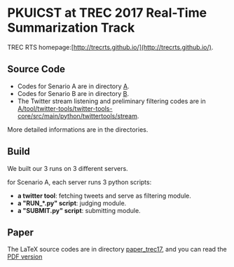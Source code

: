 # PKUICST at TREC 2017 Real-Time Summarization Track

TREC RTS homepage:[http://trecrts.github.io/](http://trecrts.github.io/).

## Source Code

* Codes for Senario A are in directory [A](A).
* Codes for Senario B are in directory [B](B). 
* The Twitter stream listening and preliminary filtering codes are in [A/tool/twitter-tools/twitter-tools-core/src/main/python/twittertools/stream](A/tool/twitter-tools/twitter-tools-core/src/main/python/twittertools/stream).

More detailed informations are in the directories.

## Build

We built our 3 runs on 3 different servers.

for Scenario A, each server runs 3 python scripts:
* **a twitter tool**: fetching tweets and serve as filtering module.
* **a "RUN_*.py" script**: judging module.
* **a "SUBMIT.py" script**: submitting module.

## Paper

The LaTeX source codes are in directory [paper_trec17](paper_trec17), and you can read the [PDF version](paper_trec17/trec2017.pdf)